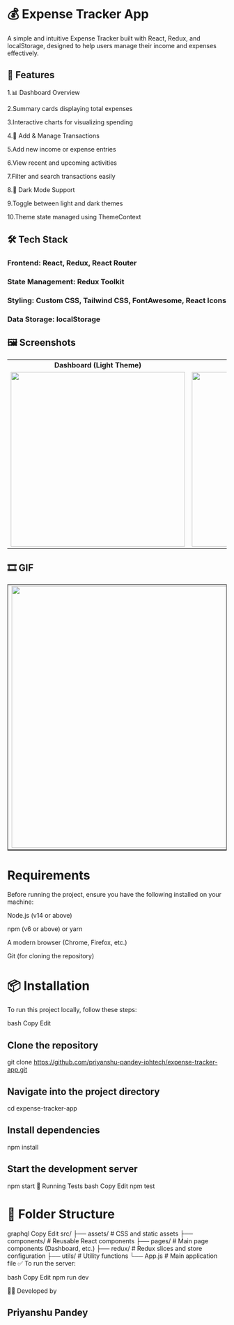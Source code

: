 # 💰 Expense Tracker App
A simple and intuitive Expense Tracker built with React, Redux, and localStorage, designed to help users manage their income and expenses effectively.

## 🚀 Features
1.📊 Dashboard Overview

2.Summary cards displaying total expenses

3.Interactive charts for visualizing spending

4.💸 Add & Manage Transactions

5.Add new income or expense entries

6.View recent and upcoming activities

7.Filter and search transactions easily

8.🌙 Dark Mode Support

9.Toggle between light and dark themes

10.Theme state managed using ThemeContext

## 🛠️ Tech Stack
### Frontend: React, Redux, React Router

### State Management: Redux Toolkit

### Styling: Custom CSS, Tailwind CSS, FontAwesome, React Icons

### Data Storage: localStorage

## 🖼️ Screenshots


<table>
  <tr>
    <td align="center"><strong>Dashboard (Light Theme)</strong></td>
    <td align="center"><strong>Dashboard (Dark Theme)</strong></td>
  </tr>
  <tr>
    <td align="center">
      <img src="https://github.com/user-attachments/assets/497f357b-5417-4c8f-b37a-1138649bebd8" width="400" />
    </td>
    <td align="center">
      <img src="https://github.com/user-attachments/assets/7d7cd54d-e6b2-48ae-95fd-6997b12b2e2b" width="400" />
    </td>
  </tr>
</table>



## 🎞️ GIF 
<table border="1" style="border-collapse: collapse;">
  <tr>
    <td>
      <img src="https://github.com/user-attachments/assets/93f2dc37-8d13-4487-941f-d00d795a18dd" width="600" />
    </td>
  </tr>
</table>

# Requirements
Before running the project, ensure you have the following installed on your machine:

Node.js (v14 or above)

npm (v6 or above) or yarn

A modern browser (Chrome, Firefox, etc.)

Git (for cloning the repository)



# 📦 Installation
To run this project locally, follow these steps:

bash
Copy
Edit

## Clone the repository
git clone https://github.com/priyanshu-pandey-iphtech/expense-tracker-app.git

## Navigate into the project directory
cd expense-tracker-app

## Install dependencies
npm install

## Start the development server
npm start
🧪 Running Tests
bash
Copy
Edit
npm test
# 📁 Folder Structure
graphql
Copy
Edit
src/
├── assets/         # CSS and static assets
├── components/     # Reusable React components
├── pages/          # Main page components (Dashboard, etc.)
├── redux/          # Redux slices and store configuration
├── utils/          # Utility functions
└── App.js          # Main application file
✅ To run the server:

bash
Copy
Edit
npm run dev


🙋‍♂️ 
Developed  by 
## Priyanshu Pandey
